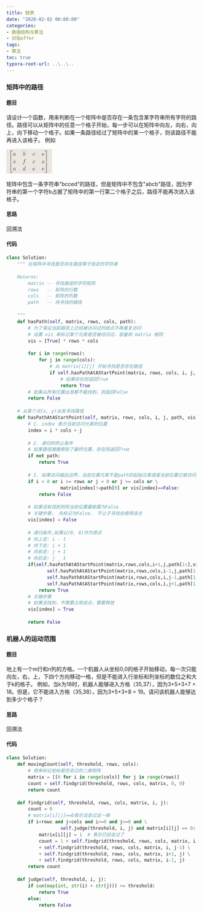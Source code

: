 ```yaml
---
title: 链表
date: "2020-02-02 00:00:00"
categories:
- 数据结构与算法
- 剑指offer
tags:
- 算法
toc: true
typora-root-url: ..\..\..
---
```


### 矩阵中的路径

#### 题目

请设计一个函数，用来判断在一个矩阵中是否存在一条包含某字符串所有字符的路径。路径可以从矩阵中的任意一个格子开始，每一步可以在矩阵中向左，向右，向上，向下移动一个格子。如果一条路径经过了矩阵中的某一个格子，则该路径不能再进入该格子。 例如

![1589705356862](/img/1589705356862.png)

矩阵中包含一条字符串"bcced"的路径，但是矩阵中不包含"abcb"路径，因为字符串的第一个字符b占据了矩阵中的第一行第二个格子之后，路径不能再次进入该格子。

#### 思路

回溯法

#### 代码

```python
class Solution:
    """ 在矩阵中寻找是否存在路径等于给定的字符串
    
    Returns:
        matrix -- 寻找路径的字符矩阵
        rows   -- 矩阵的行数
        cols   -- 矩阵的列数
        path   -- 待寻找的路径

    """
    def hasPath(self, matrix, rows, cols, path):
        # 为了保证当前路径上已经被访问过的结点不再重复访问
        # 设置 vis 来标记某个元素是否被访问过，容量和 matrix 相同
        vis = [True] * rows * cols

        for i in range(rows):
            for j in range(cols):
                # 从 matrix[i][j] 开始寻找是否存在路径
                if self.hasPathAtAStartPoint(matrix, rows, cols, i, j, path, vis):
                    # 如果存在则返回True
                    return True
        # 如果从所有位置出发都不能找到，则返回False
        return False

    # 从某个点(x, y)出发寻找路径
    def hasPathAtAStartPoint(self, matrix, rows, cols, i, j, path, vis):
        # 1. index 表示当前访问元素的位置
        index = i * cols + j

        # 2. 递归的终止条件
        # 如果路径被搜索到了最终位置，存在则返回True
        if not path:
            return True
        
        # 3. 如果访问越出边界、当前位置元素不是path的起始元素或者当前位置已被访问过，直接返回False
        if i < 0 or i >= rows or j < 0 or j >= cols or \
                    matrix[index]!=path[0] or vis[index]==False:
            return False
        
        # 如果没有找到则将当前位置重新置为False
        # 关键步骤， 先标记为False， 不让子寻找会使用该点
        vis[index] = False

        # 递归条件,如果以(0, 0)作为原点
        # 向上走: i - 1
        # 向下走: i + 1
        # 向前走: j + 1
        # 向后走: j _ 1
        if(self.hasPathAtAStartPoint(matrix,rows,cols,i+1,j,path[1:],vis) or
               self.hasPathAtAStartPoint(matrix,rows,cols,i-1,j,path[1:],vis) or
               self.hasPathAtAStartPoint(matrix,rows,cols,i,j-1,path[1:],vis) or
               self.hasPathAtAStartPoint(matrix,rows,cols,i,j+1,path[1:],vis)):
            return True
        # 关键步骤
        # 如果没找到，不需要占用该点，需要释放
        vis[index] = True
        
        return False	
```

### 机器人的运动范围

#### 题目

地上有一个m行和n列的方格。一个机器人从坐标0,0的格子开始移动，每一次只能向左，右，上，下四个方向移动一格，但是不能进入行坐标和列坐标的数位之和大于k的格子。 例如，当k为18时，机器人能够进入方格（35,37），因为3+5+3+7 = 18。但是，它不能进入方格（35,38），因为3+5+3+8 = 19。请问该机器人能够达到多少个格子？

#### 思路

回溯法

#### 代码

```python
class Solution:
    def movingCount(self, threshold, rows, cols):
        # 用来标记坐标是否走过的二维矩阵
        matrix = [[0 for i in range(cols)] for j in range(rows)]
        count = self.findgrid(threshold, rows, cols, matrix, 0, 0)
        return count

    def findgrid(self, threshold, rows, cols, matrix, i, j):
        count = 0
        # matrix[i][j]==0表示没走过这一格
        if i<rows and j<cols and i>=0 and j>=0 and \
                    self.judge(threshold, i, j) and matrix[i][j] == 0: 
            matrix[i][j] = 1  # 表示已经走过了
            count = 1 + self.findgrid(threshold, rows, cols, matrix, i, j+1) \
            + self.findgrid(threshold, rows, cols, matrix, i, j-1) \
            + self.findgrid(threshold, rows, cols, matrix, i+1, j) \
            + self.findgrid(threshold, rows, cols, matrix, i-1, j)
        return count
    
    def judge(self, threshold, i, j):
        if sum(map(int, str(i) + str(j))) <= threshold:
            return True
        else:
            return False
```
